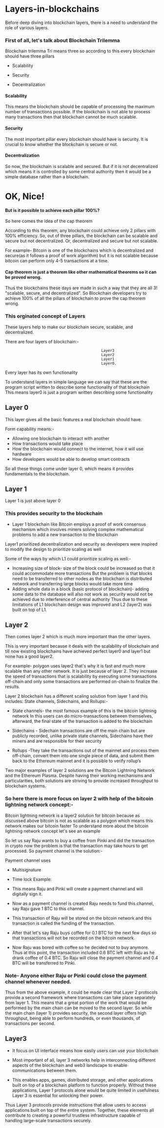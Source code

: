 # Layers-in-blockchains
Before deep diving into blockchain layers, there is a need to understand the role of various layers.

### First of all, let's talk about Blockchain Trilemma

Blockchain trilemma
Tri means three so according to this every blockchain should have three pillars

- Scalability

- Security

- Decentralization

#### Scalability
This means the blockchain should be capable of processing the maximum number of transactions possible. 
If the blockchain is not able to process many transactions then that blockchain cannot be much scalable.


#### Security

The most important pillar every blockchain should have is security.
It is crucial to know whether the blockchain is secure or not. 

#### Decentralization

So now, the blockchain is scalable and secured. But if it is not decentralized which means it is controlled by some central authority then it would be a simple database rather than a blockchain.



# OK, Nice!

#### But is it possible to achieve each pillar 100%?

So here comes the idea of the cap theorem 

According to this theorem, any blockchain could achieve only 2 pillars with 100% efficiency. So, out of three pillars, the blockchain can be scalable and secure but not decentralized. Or, decentralized and secure but not scalable.


For example- Bitcoin is one of the blockchains which is decentralized and secure(as it follows a proof of work algorithm) but it is not scalable because bitcoin can perform only 4-5 transactions at a time.

#### Cap theorem is just a theorem like other mathematical theorems so it can be proved wrong.

Thus the blockchains these days are made in such a way that they are all 3! "scalable, secure, and decentralized".
So Blockchain developers try to achieve 100% of all the pillars of blockchain to prove the cap theorem wrong.

### This orginated concept of Layers 
These layers help to make our blockchain secure, scalable, and decentralized.

There are four layers of blockchain:- 

                                                Layer3
                                                Layer2
                                                Layer1
                                                Layer0.

Every layer has its own functionality

To understand layers in simple language we can say that these are the program script written to describe some functionality of that blockchain
This means layer0 is just a program written describing some functionality 

## Layer 0

This layer gives all the basic features a real blockchain should have.

Form capability means:-

- Allowing one blockchain to interact with another
- How transactions would take place
- How the blockchain would connect to the internet, how it will use hardware
- How developers would be able to develop smart contracts 

So all these things come under layer 0, which means it provides fundamentals to the blockchain.


## Layer 1

Layer 1 is just above layer 0

### This provides security to the blockchain

- Layer 1 blockchain like Bitcoin employs a proof of work consensus mechanism which involves miners solving complex mathematical problems to add a new transaction to the blockchain

Layer1 prioritized decentralization and security so developers were inspired to modify the design to prioritize scaling as well

Some of the ways by which L1 could prioritize scaling as well:-

- Increasing size of block- size of the block could be increased so that it could accommodate more transactions
But the problem is that blocks need to be transferred to other nodes as the blockchain is distributed network and transferring large blocks would take more time
- Adding whole data in a block (basic protocol of blockchain)- adding some data to the database will also not work as security would not be achieved due to interference of central authority
Thus due to these limitations of L1 blockchain design was improved and L2 (layer2) was built on top of L1.

## Layer 2
Then comes layer 2 which is much more important than the other layers.

This is very important because it deals with the scalability of blockchain and till now existing blockchains have achieved perfect layer0 and layer1 but none has a good layer2.

For example- polygon uses layer2 that's why it is fast and much more scalable than any other network. It is just because of layer 2. They increase the speed of transactions that is scalability by executing some transactions off-chain and only some transactions are performed on-chain to finalize the results.

Layer 2 blockchain has a different scaling solution from layer 1 and this includes: State channels, Sidechains, and Rollups:-

- State channels- the most famous example of this is the bitcoin lightning network In this users can do micro-transactions between themselves, afterward, the final state of the transaction is added to the blockchain

- Sidechains - Sidechain transactions are off the main chain but are publicly recorded, unlike private state channels, Sidechains have their miners and are responsible for their security
-  Rollups -They take the transactions out of the mainnet and process them off-chain, convert them into one single piece of data, and submit them back to the Ethereum mainnet and it is possible to verify rollup’s

Two major examples of layer 2 solutions are the Bitcoin Lightning Network and the Ethereum Plasma. Despite having their working mechanisms and particularities, both solutions are striving to provide increased throughput to blockchain systems. 

### So here there is more focus on layer 2 with help of the bitcoin lightning network concept:-

Bitcoin lightning network is a layer2 solution for bitcoin because as discussed above bitcoin is not as scalable as a polygon which means this network makes our bitcoin faster 
To understand more about the bitcoin lightning network concept let's see an example

So let us say Raju wants to buy a coffee from Pinki and did the transaction in crypto now the problem is that the transaction may take hours to get processed.
So payment channel is the solution:-

Payment channel uses 

- Multisignature
- Time lock
Example:

- This means Raju and Pinki will create a payment channel and will digitally sign it.

- Now as a payment channel is created Raju needs to fund this channel, say Raju gave 1 BTC to this channel.

- This transaction of Raju will be stored on the bitcoin network and this transaction is called the funding of the transaction.

- After that let's say Raju buys coffee for 0.1 BTC for the next few days so that transactions will not be recorded on the bitcoin network.

- Now Raju was bored with coffee so he decided not to buy anymore.
Thus at this point, the transaction included 0.6 BTC left with Raju as he drank coffee of 0.4 BTC. So Raju will close the payment channel and 0.4 BTC will be transferred to Pinki.

### Note- Anyone either Raju or Pinki could close the payment channel whenever needed.


Thus from the above example, it could be made clear that Layer 2 protocols provide a second framework where transactions can take place separately from layer 1. This means that a great portion of the work that would be performed by the main chain can be moved to the second layer. So while the main chain (layer 1) provides security, the second layer offers high throughput, being able to perform hundreds, or even thousands, of transactions per second.


## Layer3
- It focus on UI interface means how easily users can use your blockchain

- Most important of all, layer 3 networks help in interconnecting different aspects of the blockchain and web3 landscape to enable communications between them. 

- This enables apps, games, distributed storage, and other applications built on top of a blockchain platform to function properly.
Without these applications, Layer 1 protocols alone would be quite limited in usefulness Layer 3 is essential for unlocking their power.

Thus Layer 3 protocols provide instructions that allow users to access applications built on top of the entire system. Together, these elements all contribute to creating a powerful trustless infrastructure capable of handling large-scale transactions securely.



